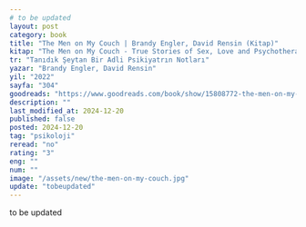 ```yaml
---
# to be updated
layout: post
category: book
title: "The Men on My Couch | Brandy Engler, David Rensin (Kitap)"
kitap: "The Men on My Couch - True Stories of Sex, Love and Psychotherapy"
tr: "Tanıdık Şeytan Bir Adli Psikiyatrın Notları"
yazar: "Brandy Engler, David Rensin"
yil: "2022"
sayfa: "304"
goodreads: "https://www.goodreads.com/book/show/15808772-the-men-on-my-couch"
description: ""
last_modified_at: 2024-12-20
published: false
posted: 2024-12-20
tag: "psikoloji"
reread: "no"
rating: "3"
eng: ""
num: ""
image: "/assets/new/the-men-on-my-couch.jpg"
update: "tobeupdated"
---
```


to be updated
